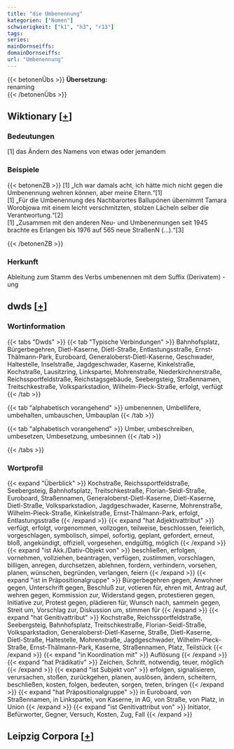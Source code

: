 ```yaml
---
title: "die Umbenennung"
kategorien: ["Nomen"]
schwierigkeit: ["k1", "h3", "r13"]
tags:
series:
mainDornseiffs:
domainDornseiffs:
url: "Umbenennung"
---
```


{{< betonenÜbs >}}
**Übersetzung:**  
renaming  
{{< /betonenÜbs >}}

## Wiktionary [[+](https://de.wiktionary.org/wiki/Umbenennung)]

### Bedeutungen
[1] das Ändern des Namens von etwas oder jemandem  

### Beispiele
{{< betonenZB >}}
[1] „Ich war damals acht, ich hätte mich nicht gegen die Umbenennung wehren können, aber meine Eltern.“[1]  
[1] „Für die Umbenennung des Nachbarortes Ballupönen übernimmt Tamara Worobjowa mit einem leicht verschmitzten, stolzen Lächeln selber die Verantwortung.“[2]  
[1] „Zusammen mit den anderen Neu- und Umbenennungen seit 1945 brachte es Erlangen bis 1976 auf 565 neue StraßenN (…).“[3]  

{{< /betonenZB >}}
### Herkunft
Ableitung zum Stamm des Verbs umbenennen mit dem Suffix (Derivatem) -ung  



## dwds [[+](https://www.dwds.de/wb/Umbenennung)]

### Wortinformation
{{< tabs "Dwds" >}}
{{< tab "Typische Verbindungen" >}}
Bahnhofsplatz, Bürgerbegehren, Dietl-Kaserne, Dietl-Straße, Entlastungsstraße, Ernst-Thälmann-Park, Euroboard, Generaloberst-Dietl-Kaserne, Geschwader, Haltestelle, Inselstraße, Jagdgeschwader, Kaserne, Kinkelstraße, Kochstraße, Lausitzring, Linkspartei, Mohrenstraße, Niederkirchnerstraße, Reichssportfeldstraße, Reichstagsgebäude, Seebergsteig, Straßennamen, Treitschkestraße, Volksparkstadion, Wilhelm-Pieck-Straße, erfolgt, verfügt
{{< /tab >}}

{{< tab "alphabetisch vorangehend" >}}
umbenennen, Umbellifere, umbehalten, umbauschen, Umbauplan
{{< /tab >}}

{{< tab "alphabetisch vorangehend" >}}
Umber, umbeschreiben, umbesetzen, Umbesetzung, umbesinnen
{{< /tab >}}

{{< /tabs >}}

### Wortprofil
{{< expand "Überblick" >}} Kochstraße, Reichssportfeldstraße, Seebergsteig, Bahnhofsplatz, Treitschkestraße, Florian-Seidl-Straße, Euroboard, Straßennamen, Generaloberst-Dietl-Kaserne, Dietl-Kaserne, Dietl-Straße, Volksparkstadion, Jagdgeschwader, Kaserne, Mohrenstraße, Wilhelm-Pieck-Straße, Kinkelstraße, Ernst-Thälmann-Park, erfolgt, Entlastungsstraße {{< /expand >}}
{{< expand "hat Adjektivattribut" >}} verfügt, erfolgt, vorgenommen, vollzogen, teilweise, beschlossen, feierlich, vorgeschlagen, symbolisch, simpel, sofortig, geplant, gefordert, erneut, bloß, angekündigt, offiziell, vorgesehen, endgültig, möglich {{< /expand >}}
{{< expand "ist Akk./Dativ-Objekt von" >}} beschließen, erfolgen, vornehmen, vollziehen, beantragen, verfügen, zustimmen, vorschlagen, billigen, anregen, durchsetzen, ablehnen, fordern, verhindern, vorsehen, planen, wünschen, begründen, verlangen, feiern {{< /expand >}}
{{< expand "ist in Präpositionalgruppe" >}} Bürgerbegehren gegen, Anwohner gegen, Unterschrift gegen, Beschluß zur, votieren für, ehren mit, Antrag auf, wehren gegen, Kommission zur, Widerstand gegen, protestieren gegen, Initiative zur, Protest gegen, plädieren für, Wunsch nach, sammeln gegen, Streit um, Vorschlag zur, Diskussion um, stimmen für {{< /expand >}}
{{< expand "hat Genitivattribut" >}} Kochstraße, Reichssportfeldstraße, Seebergsteig, Bahnhofsplatz, Treitschkestraße, Florian-Seidl-Straße, Volksparkstadion, Generaloberst-Dietl-Kaserne, Straße, Dietl-Kaserne, Dietl-Straße, Haltestelle, Mohrenstraße, Jagdgeschwader, Wilhelm-Pieck-Straße, Ernst-Thälmann-Park, Kaserne, Straßennamen, Platz, Teilstück {{< /expand >}}
{{< expand "in Koordination mit" >}} Auflösung {{< /expand >}}
{{< expand "hat Prädikativ" >}} Zeichen, Schritt, notwendig, teuer, möglich {{< /expand >}}
{{< expand "ist Subjekt von" >}} erfolgen, signalisieren, verursachen, stoßen, zurückgehen, planen, auslösen, ändern, scheitern, beschließen, kosten, folgen, bedeuten, sorgen, treten, bringen {{< /expand >}}
{{< expand "hat Präpositionalgruppe" >}} in Euroboard, von Straßennamen, in Linkspartei, von Kaserne, in AG, von Straße, von Platz, in Union {{< /expand >}}
{{< expand "ist Genitivattribut von" >}} Initiator, Befürworter, Gegner, Versuch, Kosten, Zug, Fall {{< /expand >}}

## Leipzig Corpora [[+](https://corpora.uni-leipzig.de/en/res?word=Umbenennung&corpusId=deu_newscrawl-public_2018)]

